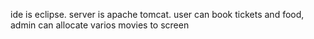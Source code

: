 ide is eclipse.
server is apache tomcat.
user can book tickets and food, admin can allocate varios movies to screen
